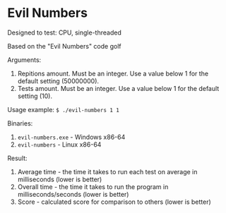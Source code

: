 # Evil Numbers

Designed to test: CPU, single-threaded

Based on the "Evil Numbers" code golf

Arguments:
1. Repitions amount. Must be an integer. Use a value below 1 for the default setting (50000000).
2. Tests amount. Must be an integer. Use a value below 1 for the default setting (10).

Usage example: `$ ./evil-numbers 1 1`

Binaries: 
1. `evil-numbers.exe` - Windows x86-64
2. `evil-numbers` - Linux x86-64

Result: 
1. Average time - the time it takes to run each test on average in milliseconds (lower is better)
2. Overall time - the time it takes to run the program in milliseconds/seconds (lower is better)
3. Score - calculated score for comparison to others (lower is better)
